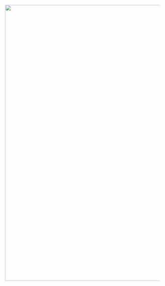 <p align="center">
  <a href="https://www.hkv.nl/">
  <img width="900" src="https://github.com/HKV-products-services/.github/edit/hkv-banner.png"></a>
</p>

